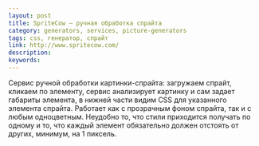 ```yaml
---
layout: post
title: SpriteCow — ручная обработка спрайта
category: generators, services, picture-generators
tags: css, генератор, спрайт
link: http://www.spritecow.com/
description:
keywords:
---
```


<p>Сервис ручной обработки картинки-спрайта: загружаем спрайт, кликаем по элементу, сервис анализирует картинку и сам задает габариты элемента, в нижней части видим CSS для указанного элемента спрайта. Работает как с прозрачным фоном спрайта, так и с любым одноцветным. Неудобно то, что стили приходится получать по одному и то, что каждый элемент обязательно должен отстоять от других, минимум, на 1 пиксель.</p>
